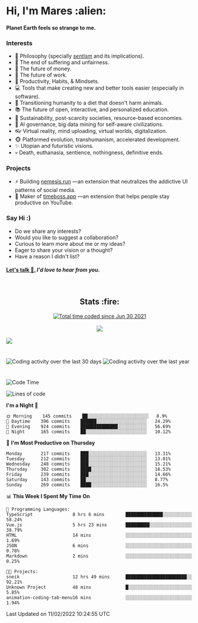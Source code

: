 <h1>Hi, I'm Mares :alien:</h1>

#### Planet Earth feels so strange to me.

### **Interests**

- 🌊 Philosophy (specially [_sentism_][sentismmedium] and its implications).
- 🎯 The end of suffering and unfairness.
- 💸 The future of money.
- 💼 The future of work.
- 🧠 Productivity, Habits, & Mindsets.
- 💻 Tools that make creating new and better tools easier (especially in software).
- 🥗 Transitioning humanity to a diet that doesn't harm animals.
- 📚 The future of open, interactive, and personalized education.
- 🌱 Sustainability, post-scarcity societies, resource-based economies.
- 🤖 AI governance, big data mining for self-aware civilizations.
- 👓 Virtual reality, mind uploading, virtual worlds, digitalization.
- 🐵 Platformed evolution, transhumanism, accelerated development.
- ✨ Utopian and futuristic visions.
- 💀 Death, euthanasia, sentience, nothingness, definitive ends.


### **Projects**

- ⚡ Building [nemesis.run](https://nemesis.run) —an extension that neutralizes the addictive UI patterns of social media.
- 💎 Maker of [timeboss.app](https://timeboss.app) —an extension that helps people stay productive on YouTube.


### **Say Hi :)**

- Do we share any interests?
- Would you like to suggest a collaboration?
- Curious to learn more about me or my ideas?
- Eager to share your vision or a thought?
- Have a reason I didn't list?

#### [Let's talk :wave:.](mailto:mareszhar@gmail.com) _I'd love to hear from you_.

[sentismmedium]: https://medium.com/@mareszhar/born-a-prisoner-a-reflection-about-life-its-struggles-and-a-plan-to-escape-d8566ce9b026

<br>

<h2 align="center">Stats :fire:</h2>

<div align="center">
  <a href="https://wakatime.com/@cfdc0e0d-4860-4b62-9ff0-cb659185525e">
    <img src="https://wakatime.com/badge/user/cfdc0e0d-4860-4b62-9ff0-cb659185525e.svg" alt="Total time coded since Jun 30 2021" />
  </a>
</div>

<br>

<!-- 
Add or remove this: 
&dates=B1AAB3FF 
...or this...
&date_format=M%20j%5B%2C%20Y%5D
from the *streak stats URL below* if they get bugged and aren't updating: 
-->

<div align="center">
  <img src="https://github-readme-streak-stats.herokuapp.com?user=mareszhar&theme=black-ice&hide_border=true&stroke=FFFFFF15&ring=DF8FFE&fire=DF8FFE&currStreakLabel=DF8FFE&background=1A232A&currStreakNum=86FFAB&dates=B1AAB3FF&date_format=M%20j%5B%2C%20Y%5D">
</div>

<br>

<img src="https://activity-graph.herokuapp.com/graph?username=mareszhar&theme=nord&bg_color=00000000&color=979797&line=DF8FFE&point=00000000&area=true&hide_border=true">

<br>

<h1></h1>

<img src="https://wakatime.com/share/@mares/5df0ff02-9c79-41b4-b540-51dc9c65a57b.svg" alt="Coding activity over the last 30 days" />
<img src="https://wakatime.com/share/@mares/ea89ba71-f374-40af-930c-e0655909fe37.svg" alt="Coding activity over the last year" />

<h1></h1>

<!--START_SECTION:waka-->
![Code Time](http://img.shields.io/badge/Code%20Time-482%20hrs%2035%20mins-blue)

![Lines of code](https://img.shields.io/badge/From%20Hello%20World%20I%27ve%20Written-124%20Thousand%20lines%20of%20code-blue)

**I'm a Night 🦉** 

```text
🌞 Morning    145 commits    ██░░░░░░░░░░░░░░░░░░░░░░░   8.9% 
🌆 Daytime    396 commits    ██████░░░░░░░░░░░░░░░░░░░   24.29% 
🌃 Evening    924 commits    ██████████████░░░░░░░░░░░   56.69% 
🌙 Night      165 commits    ██░░░░░░░░░░░░░░░░░░░░░░░   10.12%

```
📅 **I'm Most Productive on Thursday** 

```text
Monday       217 commits    ███░░░░░░░░░░░░░░░░░░░░░░   13.31% 
Tuesday      212 commits    ███░░░░░░░░░░░░░░░░░░░░░░   13.01% 
Wednesday    248 commits    ███░░░░░░░░░░░░░░░░░░░░░░   15.21% 
Thursday     302 commits    ████░░░░░░░░░░░░░░░░░░░░░   18.53% 
Friday       239 commits    ███░░░░░░░░░░░░░░░░░░░░░░   14.66% 
Saturday     143 commits    ██░░░░░░░░░░░░░░░░░░░░░░░   8.77% 
Sunday       269 commits    ████░░░░░░░░░░░░░░░░░░░░░   16.5%

```


📊 **This Week I Spent My Time On** 

```text
💬 Programming Languages: 
TypeScript               8 hrs 6 mins        ██████████████░░░░░░░░░░░   58.24% 
Vue.js                   5 hrs 23 mins       █████████░░░░░░░░░░░░░░░░   38.79% 
HTML                     14 mins             ░░░░░░░░░░░░░░░░░░░░░░░░░   1.69% 
JSON                     6 mins              ░░░░░░░░░░░░░░░░░░░░░░░░░   0.78% 
Markdown                 2 mins              ░░░░░░░░░░░░░░░░░░░░░░░░░   0.25%

🐱‍💻 Projects: 
sneik                    12 hrs 49 mins      ███████████████████████░░   92.21% 
Unknown Project          48 mins             █░░░░░░░░░░░░░░░░░░░░░░░░   5.85% 
animation-coding-tab-menu16 mins             ░░░░░░░░░░░░░░░░░░░░░░░░░   1.94%

```


 Last Updated on 11/02/2022 10:24:55 UTC
<!--END_SECTION:waka-->
